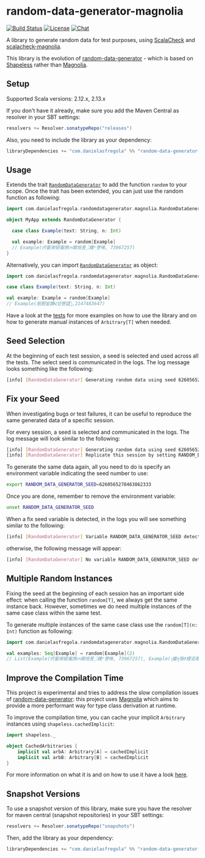 random-data-generator-magnolia
=====================

[![Build Status](https://travis-ci.org/DanielaSfregola/random-data-generator-magnolia.svg?branch=master)](https://travis-ci.org/DanielaSfregola/random-data-generator-magnolia) [![License](http://img.shields.io/:license-Apache%202-red.svg)](http://www.apache.org/licenses/LICENSE-2.0.txt) [![Chat](https://badges.gitter.im/Join%20Chat.svg)](https://gitter.im/random-data-generator-magnolia/Lobby)

A library to generate random data for test purposes, using [ScalaCheck](https://github.com/rickynils/scalacheck) and [scalacheck-magnolia](https://github.com/etaty/scalacheck-magnolia).

This library is the evolution of [random-data-generator](https://github.com/DanielaSfregola/random-data-generator) - which is based on [Shapeless](https://github.com/milessabin/shapeless) rather than [Magnolia](https://github.com/propensive/magnolia).

Setup
-----
Supported Scala versions: 2.12.x, 2.13.x

If you don't have it already, make sure you add the Maven Central as resolver in your SBT settings:
```scala
resolvers += Resolver.sonatypeRepo("releases")
```

Also, you need to include the library as your dependency:
```scala
libraryDependencies += "com.danielasfregola" %% "random-data-generator-magnolia" % "2.7"
```

Usage
-----
Extends the trait [`RandomDataGenerator`](https://github.com/DanielaSfregola/random-data-generator-magnolia/blob/master/src/main/scala/com/danielasfregola/randomdatagenerator/magnolia/RandomDataGenerator.scala) to add the function `random` to your scope.
Once the trait has been extended, you can just use the random function as following:

```scala
import com.danielasfregola.randomdatagenerator.magnolia.RandomDataGenerator

object MyApp extends RandomDataGenerator {

  case class Example(text: String, n: Int)

  val example: Example = random[Example]
  // Example(ਈ䈦㈾钜㔪旅ꪔ墛炝푰⡨䌆ᵅ퍧咪, 73967257)
}
```

Alternatively, you can import [`RandomDataGenerator`](https://github.com/DanielaSfregola/random-data-generator-magnolia/blob/master/src/main/scala/com/danielasfregola/randomdatagenerator/magnolia/RandomDataGenerator.scala) as object:

```scala
import com.danielasfregola.randomdatagenerator.magnolia.RandomDataGenerator._

case class Example(text: String, n: Int)

val example: Example = random[Example]
// Example(巵腉밞鵾Վ뎠꿷덊,2147483647)


```

Have a look at the [tests](/src/test/scala/com/danielasfregola/randomdatagenerator/magnolia/RandomDataGeneratorSpec.scala) for more examples on how to use the library and on how to generate manual instances of `Arbitrary[T]` when needed.

Seed Selection
--------------
At the beginning of each test session, a seed is selected and used across all the tests.
The select seed is communicated in the logs. The log message looks something like the following:
```bash
[info] [RandomDataGenerator] Generating random data using seed 6260565278463862333
```

Fix your Seed
-------------
When investigating bugs or test failures, it can be useful to reproduce the same generated data of a specific session.

For every session, a seed is selected and communicated in the logs. The log message will look similar to the following:
```bash
[info] [RandomDataGenerator] Generating random data using seed 6260565278463862333
[info] [RandomDataGenerator] Replicate this session by setting RANDOM_DATA_GENERATOR_SEED=6260565278463862333

```

To generate the same data again, all you need to do is specify an environment variable indicating the seed number to use:
```bash
export RANDOM_DATA_GENERATOR_SEED=6260565278463862333
```

Once you are done, remember to remove the environment variable:
```bash
unset RANDOM_DATA_GENERATOR_SEED
```

When a fix seed variable is detected, in the logs you will see something similar to the following:
```bash
[info] [RandomDataGenerator] Variable RANDOM_DATA_GENERATOR_SEED detected: setting 6260565278463862333 as seed
```
otherwise, the following message will appear:
```bash
[info] [RandomDataGenerator] No variable RANDOM_DATA_GENERATOR_SEED detected: setting seed to random number
```

Multiple Random Instances 
-------------------------
Fixing the seed at the beginning of each session has an important side effect: when calling the function `random[T]`, we always get the same instance back.
However, sometimes we do need multiple instances of the same case class within the same test.

To generate multiple instances of the same case class use the `random[T](n: Int)` function as following:
```scala
import com.danielasfregola.randomdatagenerator.magnolia.RandomDataGenerator._

val examples: Seq[Example] = random[Example](2)
// List(Example(ਈ䈦㈾钜㔪旅ꪔ墛炝푰⡨䌆ᵅ퍧咪, 73967257), Example(᭞㩵᭟뛎Ժ䌑讵蓐ꍊꎼꙐ涌㰑袽,1736119865))
```

Improve the Compilation Time
----------------------------
This project is experimental and tries to address the slow compilation issues of [random-data-generator](https://github.com/DanielaSfregola/random-data-generator): this project uses [Magnolia](https://github.com/propensive/magnolia) which aims to provide a more performant way for type class derivation at runtime.

To improve the compilation time, you can cache your implicit `Arbitrary` instances using `shapeless.cachedImplicit`:

```scala
import shapeless._

object CachedArbitraries {
    implicit val arbA: Arbitrary[A] = cachedImplicit
    implicit val arbB: Arbitrary[B] = cachedImplicit
}
```
For more information on what it is and on how to use it have a look [here](http://stackoverflow.com/a/34401558).

Snapshot Versions
-----------------
To use a snapshot version of this library, make sure you have the resolver for maven central (snapshot repositories) in your SBT settings:
```scala
resolvers += Resolver.sonatypeRepo("snapshots")
```

Then, add the library as your dependency:
```scala
libraryDependencies += "com.danielasfregola" %% "random-data-generator-magnolia" % "2.8-SNAPSHOT"
```
